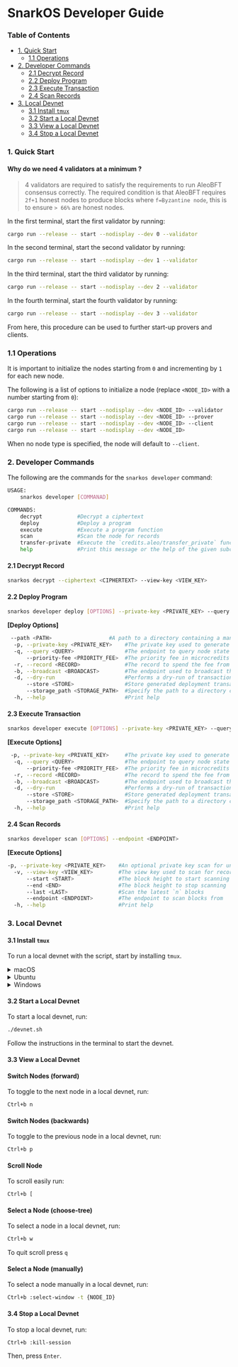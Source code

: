 # SnarkOS Developer Guide

### <a name='TableofContents'></a>Table of Contents

* [1. Quick Start](#1-quick-start)
  * [1.1 Operations](#11-operations)
* [2. Developer Commands](#2-developer-commands)
  * [2.1 Decrypt Record](#21-decrypt-record)
  * [2.2 Deploy Program](#22-deploy-program)
  * [2.3 Execute Transaction](#23-execute-transaction)
  * [2.4 Scan Records](#24-scan-records)
* [3. Local Devnet](#3-local-devnet)
  * [3.1 Install `tmux`](#31-install-tmux)
  * [3.2 Start a Local Devnet](#32-start-a-local-devnet)
  * [3.3 View a Local Devnet](#33-view-a-local-devnet)
  * [3.4 Stop a Local Devnet](#34-stop-a-local-devnet)


### 1. Quick Start

#### Why do we need 4 validators at a minimum ?
> 4 validators are required to satisfy the requirements to run AleoBFT consensus correctly.
The required condition is that AleoBFT requires `2f+1` honest nodes to produce blocks where `f=Byzantine node`, this is to ensure `> 66%` are honest nodes.

In the first terminal, start the first validator by running:
```bash
cargo run --release -- start --nodisplay --dev 0 --validator
```
In the second terminal, start the second validator by running:
```bash
cargo run --release -- start --nodisplay --dev 1 --validator
```
In the third terminal, start the third validator by running:
```bash
cargo run --release -- start --nodisplay --dev 2 --validator
```
In the fourth terminal, start the fourth validator by running:
```bash
cargo run --release -- start --nodisplay --dev 3 --validator
```

From here, this procedure can be used to further start-up provers and clients.

### 1.1 Operations

It is important to initialize the nodes starting from `0` and incrementing by `1` for each new node.

The following is a list of options to initialize a node (replace `<NODE_ID>` with a number starting from `0`):
```bash
cargo run --release -- start --nodisplay --dev <NODE_ID> --validator
cargo run --release -- start --nodisplay --dev <NODE_ID> --prover
cargo run --release -- start --nodisplay --dev <NODE_ID> --client
cargo run --release -- start --nodisplay --dev <NODE_ID>
```

When no node type is specified, the node will default to `--client`.

### 2. Developer Commands

The following are the commands for the `snarkos developer` command:
```bash
USAGE:
    snarkos developer [COMMANAD]

COMMANDS:
    decrypt           #Decrypt a ciphertext
    deploy            #Deploy a program
    execute           #Execute a program function
    scan              #Scan the node for records
    transfer-private  #Execute the `credits.aleo/transfer_private` function
    help              #Print this message or the help of the given subcommand(s)
```


#### 2.1 Decrypt Record

```bash
snarkos decrypt --ciphertext <CIPHERTEXT> --view-key <VIEW_KEY>
```
#### 2.2 Deploy Program
```bash
snarkos developer deploy [OPTIONS] --private-key <PRIVATE_KEY> --query <QUERY> --priority-fee <PRIORITY_FEE> <PROGRAM_ID>
```
**[Deploy Options]**
```bash
 --path <PATH>                  #A path to a directory containing a manifest file. Defaults to the current working directory
  -p, --private-key <PRIVATE_KEY>    #The private key used to generate the deployment
  -q, --query <QUERY>                #The endpoint to query node state from
      --priority-fee <PRIORITY_FEE>  #The priority fee in microcredits
  -r, --record <RECORD>              #The record to spend the fee from
  -b, --broadcast <BROADCAST>        #The endpoint used to broadcast the generated transaction
  -d, --dry-run                      #Performs a dry-run of transaction generation
      --store <STORE>                #Store generated deployment transaction to a local file
      --storage_path <STORAGE_PATH>  #Specify the path to a directory containing the ledger
  -h, --help                         #Print help

```

#### 2.3 Execute Transaction
```bash
snarkos developer execute [OPTIONS] --private-key <PRIVATE_KEY> --query <QUERY> <PROGRAM_ID> <FUNCTION> [INPUTS]...
```
**[Execute Options]**
```bash
 -p, --private-key <PRIVATE_KEY>     #The private key used to generate the execution
  -q, --query <QUERY>                #The endpoint to query node state from
      --priority-fee <PRIORITY_FEE>  #The priority fee in microcredits
  -r, --record <RECORD>              #The record to spend the fee from
  -b, --broadcast <BROADCAST>        #The endpoint used to broadcast the generated transaction
  -d, --dry-run                      #Performs a dry-run of transaction generation
      --store <STORE>                #Store generated deployment transaction to a local file
      --storage_path <STORAGE_PATH>  #Specify the path to a directory containing the ledger
  -h, --help                         #Print help
```

#### 2.4 Scan Records
```bash
snarkos developer scan [OPTIONS] --endpoint <ENDPOINT>
```
**[Execute Options]**
```bash
-p, --private-key <PRIVATE_KEY>    #An optional private key scan for unspent records
  -v, --view-key <VIEW_KEY>        #The view key used to scan for records
      --start <START>              #The block height to start scanning from
      --end <END>                  #The block height to stop scanning
      --last <LAST>                #Scan the latest `n` blocks
      --endpoint <ENDPOINT>        #The endpoint to scan blocks from
  -h, --help                       #Print help
```


### 3. Local Devnet

#### 3.1 Install `tmux`

To run a local devnet with the script, start by installing `tmux`.

<details><summary>macOS</summary>

To install `tmux` on macOS, you can use the `Homebrew` package manager.
If you haven't installed `Homebrew` yet, you can find instructions at [their website](https://brew.sh/).
```bash
# Once Homebrew is installed, run:
brew install tmux
```

</details>

<details><summary>Ubuntu</summary>

On Ubuntu and other Debian-based systems, you can use the `apt` package manager:
```bash
sudo apt update
sudo apt install tmux
```

</details>

<details><summary>Windows</summary>

There are a couple of ways to use `tmux` on Windows:

### Using Windows Subsystem for Linux (WSL)

1. First, install [Windows Subsystem for Linux](https://docs.microsoft.com/en-us/windows/wsl/install).
2. Once WSL is set up and you have a Linux distribution installed (e.g., Ubuntu), open your WSL terminal and install `tmux` as you would on a native Linux system:
```bash
sudo apt update
sudo apt install tmux
```

</details>

#### 3.2 Start a Local Devnet

To start a local devnet, run:
```bash
./devnet.sh
```
Follow the instructions in the terminal to start the devnet.

#### 3.3 View a Local Devnet

#### Switch Nodes (forward)

To toggle to the next node in a local devnet, run:
```bash
Ctrl+b n
```

#### Switch Nodes (backwards)

To toggle to the previous node in a local devnet, run:
```bash
Ctrl+b p
```

#### Scroll Node

To scroll easily run:
```bash
Ctrl+b [
```

#### Select a Node (choose-tree)

To select a node in a local devnet, run:
```bash
Ctrl+b w
```

To quit scroll press `q`

#### Select a Node (manually)

To select a node manually in a local devnet, run:
```bash
Ctrl+b :select-window -t {NODE_ID}
```

#### 3.4 Stop a Local Devnet

To stop a local devnet, run:
```bash
Ctrl+b :kill-session
```
Then, press `Enter`.
